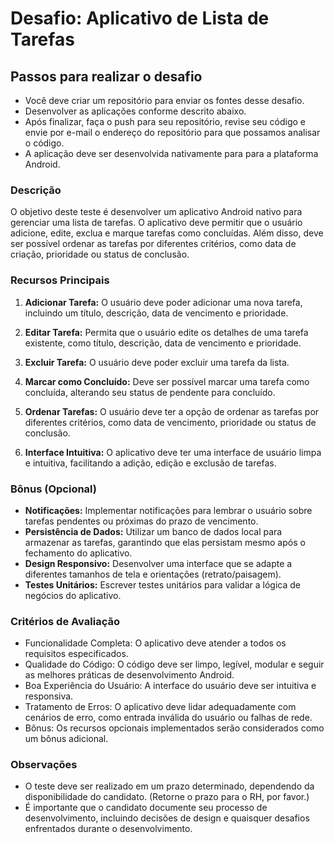 # Desafio: Aplicativo de Lista de Tarefas

## Passos para realizar o desafio
- Você deve criar um repositório para enviar os fontes desse desafio. 
- Desenvolver as aplicações conforme descrito abaixo.
- Após finalizar, faça o push para seu repositório, revise seu código e envie por e-mail o endereço do repositório para que possamos analisar o código.
- A aplicação deve ser desenvolvida nativamente para para a plataforma Android.

### Descrição

O objetivo deste teste é desenvolver um aplicativo Android nativo para gerenciar uma lista de tarefas. O aplicativo deve permitir que o usuário adicione, edite, exclua e marque tarefas como concluídas. Além disso, deve ser possível ordenar as tarefas por diferentes critérios, como data de criação, prioridade ou status de conclusão.

### Recursos Principais

1. **Adicionar Tarefa:** O usuário deve poder adicionar uma nova tarefa, incluindo um título, descrição, data de vencimento e prioridade.

2. **Editar Tarefa:** Permita que o usuário edite os detalhes de uma tarefa existente, como título, descrição, data de vencimento e prioridade.

3. **Excluir Tarefa:** O usuário deve poder excluir uma tarefa da lista.

4. **Marcar como Concluído:** Deve ser possível marcar uma tarefa como concluída, alterando seu status de pendente para concluído.

5. **Ordenar Tarefas:** O usuário deve ter a opção de ordenar as tarefas por diferentes critérios, como data de vencimento, prioridade ou status de conclusão.

6. **Interface Intuitiva:** O aplicativo deve ter uma interface de usuário limpa e intuitiva, facilitando a adição, edição e exclusão de tarefas.

### Bônus (Opcional)

- **Notificações:** Implementar notificações para lembrar o usuário sobre tarefas pendentes ou próximas do prazo de vencimento.
- **Persistência de Dados:** Utilizar um banco de dados local para armazenar as tarefas, garantindo que elas persistam mesmo após o fechamento do aplicativo.
- **Design Responsivo:** Desenvolver uma interface que se adapte a diferentes tamanhos de tela e orientações (retrato/paisagem).
- **Testes Unitários:** Escrever testes unitários para validar a lógica de negócios do aplicativo.

### Critérios de Avaliação

- Funcionalidade Completa: O aplicativo deve atender a todos os requisitos especificados.
- Qualidade do Código: O código deve ser limpo, legível, modular e seguir as melhores práticas de desenvolvimento Android.
- Boa Experiência do Usuário: A interface do usuário deve ser intuitiva e responsiva.
- Tratamento de Erros: O aplicativo deve lidar adequadamente com cenários de erro, como entrada inválida do usuário ou falhas de rede.
- Bônus: Os recursos opcionais implementados serão considerados como um bônus adicional.

### Observações

- O teste deve ser realizado em um prazo determinado, dependendo da disponibilidade do candidato. (Retorne o prazo para o RH, por favor.)
- É importante que o candidato documente seu processo de desenvolvimento, incluindo decisões de design e quaisquer desafios enfrentados durante o desenvolvimento.
